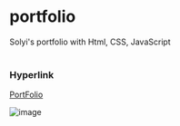 # portfolio
 Solyi's portfolio with Html, CSS, JavaScript</br></br>
  ### Hyperlink
[PortFolio](https://soyikimm.github.io/portfolio)</br>
 
 ![image](https://user-images.githubusercontent.com/89246392/146866400-7b27c3d1-6182-4dd4-976a-f5263eccdf81.png)</br>



